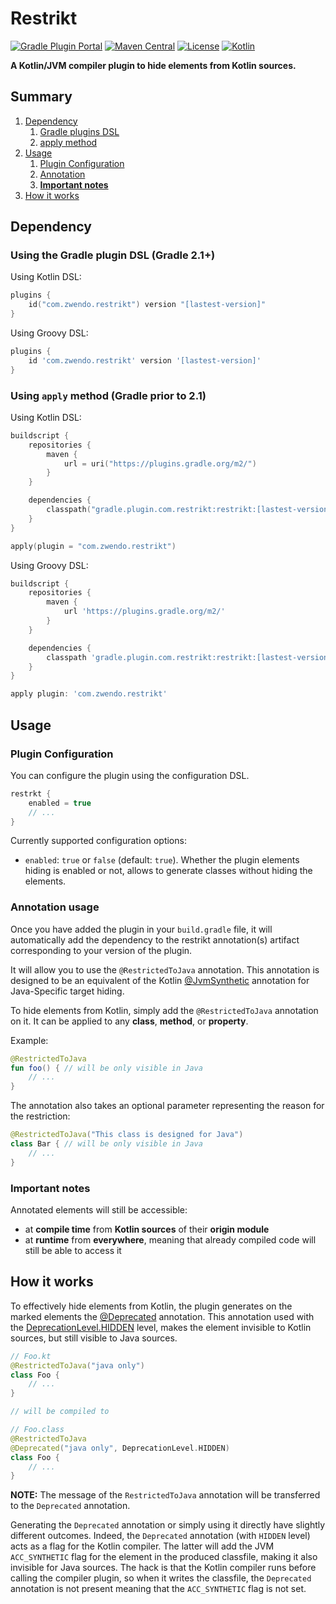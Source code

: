 # Restrikt

[![Gradle Plugin Portal](https://img.shields.io/gradle-plugin-portal/v/com.zwendo.restrikt?color=%2366dcb8&logo=gradle)](https://plugins.gradle.org/plugin/com.zwendo.restrikt)
[![Maven Central](https://img.shields.io/maven-central/v/com.zwendo/restrikt-annotation)](https://search.maven.org/artifact/com.zwendo/restrikt-annotation)
[![License](https://img.shields.io/badge/license-MIT-blue.svg)](https://mit-license.org/)
[![Kotlin](https://img.shields.io/badge/Kotlin-1.7.10-7f52ff.svg?logo=kotlin)](https://kotlinlang.org)

**A Kotlin/JVM compiler plugin to hide elements from Kotlin sources.**

## Summary

1. [Dependency](#dependency)
   1. [Gradle plugins DSL](#using-the-gradle-plugin-dsl-gradle-21)
   2. [apply method](#using-apply-method-gradle-prior-to-21) 
2. [Usage](#usage)
   1. [Plugin Configuration](#plugin-configuration)
   2. [Annotation](#annotation-usage)
   3. [**Important notes**](#important-notes)
3. [How it works](#how-it-works)

## Dependency

### Using the Gradle plugin DSL (Gradle 2.1+)

Using Kotlin DSL:

```kotlin
plugins {
    id("com.zwendo.restrikt") version "[lastest-version]"
}
```

Using Groovy DSL:

```groovy
plugins {
    id 'com.zwendo.restrikt' version '[lastest-version]'
}
```

### Using `apply` method (Gradle prior to 2.1)

Using Kotlin DSL:

```kotlin
buildscript {
    repositories {
        maven {
            url = uri("https://plugins.gradle.org/m2/")
        }
    }

    dependencies {
        classpath("gradle.plugin.com.restrikt:restrikt:[lastest-version]")
    }
}

apply(plugin = "com.zwendo.restrikt")
```

Using Groovy DSL:

```groovy
buildscript {
    repositories {
        maven {
            url 'https://plugins.gradle.org/m2/'
        }
    }

    dependencies {
        classpath 'gradle.plugin.com.restrikt:restrikt:[lastest-version]'
    }
}

apply plugin: 'com.zwendo.restrikt'
```

## Usage

### Plugin Configuration

You can configure the plugin using the configuration DSL.

```kotlin
restrkt {
    enabled = true
    // ...
}
```

Currently supported configuration options:
- `enabled`: `true` or `false` (default: `true`). Whether the plugin elements hiding is enabled or not, allows to
generate classes without hiding the elements.

### Annotation usage
Once you have added the plugin in your `build.gradle` file, it will automatically add the dependency to the restrikt
annotation(s) artifact corresponding to your version of the plugin.

It will allow you to use the `@RestrictedToJava` annotation. This annotation is designed to be an equivalent of the
Kotlin [@JvmSynthetic](https://kotlinlang.org/api/latest/jvm/stdlib/kotlin.jvm/-jvm-synthetic/) annotation for
Java-Specific target hiding. 

To hide elements from Kotlin, simply add the `@RestrictedToJava` annotation on it. It can be applied to any **class**,
**method**, or **property**. 

Example:
```kotlin
@RestrictedToJava
fun foo() { // will be only visible in Java
    // ...
}
```

The annotation also takes an optional parameter representing the reason for the restriction:

```kotlin
@RestrictedToJava("This class is designed for Java")
class Bar { // will be only visible in Java
    // ...
}
```

### Important notes

Annotated elements will still be accessible:
- at **compile time** from **Kotlin sources** of their **origin module**
- at **runtime** from **everywhere**, meaning that already compiled code will still be able to access it

## How it works

To effectively hide elements from Kotlin, the plugin generates on the marked elements the
[@Deprecated](https://kotlinlang.org/api/latest/jvm/stdlib/kotlin/-deprecated/) annotation. This annotation used with
the [DeprecationLevel.HIDDEN](https://kotlinlang.org/api/latest/jvm/stdlib/kotlin/-deprecation-level/-h-i-d-d-e-n.html)
level, makes the element invisible to Kotlin sources, but still visible to Java sources.

```kotlin
// Foo.kt
@RestrictedToJava("java only")
class Foo {
    // ...
}

// will be compiled to

// Foo.class
@RestrictedToJava
@Deprecated("java only", DeprecationLevel.HIDDEN)
class Foo {
    // ...
}
```

**NOTE:** The message of the `RestrictedToJava` annotation will be transferred to the `Deprecated` annotation.

Generating the `Deprecated` annotation or simply using it directly have slightly different outcomes. Indeed, the
`Deprecated` annotation (with `HIDDEN` level) acts as a flag for the Kotlin compiler. The latter will add the JVM
`ACC_SYNTHETIC` flag for the element in the produced classfile, making it also invisible for Java sources. The hack is
that the Kotlin compiler runs before calling the compiler plugin, so when it writes the classfile, the `Deprecated`
annotation is not present meaning that the `ACC_SYNTHETIC` flag is not set.
